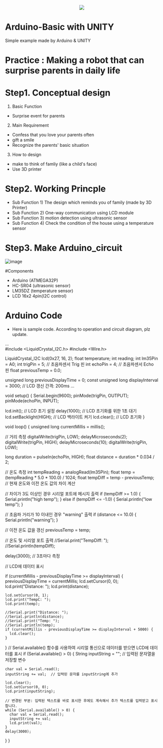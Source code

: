 <div align=center>
	<img src="https://capsule-render.vercel.app/api?type=waving&color=auto&height=200&section=header&text=Hansoo%20Github!&fontSize=90" />	

<div align=left>

# Arduino-Basic with UNITY

Simple example made by Arduino & UNITY 

# Practice : Making a robot that can surprise parents in daily life

# Step1. Conceptual design

1. Basic Function
- Surprise event for parents

2. Main Requirement
- Confess that you love your parents often
- gift a smile
- Recognize the parents' basic situation

3. How to design
- make to think of famliy (like a child's face)
- Use 3D printer

# Step2. Working Princple

- Sub Function 1) The design which reminds you of family (made by 3D Printer)
- Sub Function 2) One-way communication using LCD module
- Sub Function 3) motion detection using ultrasonic sensor
- Sub Function 4) Check the condition of the house using a temperature sensor

# Step3. Make Arduino_circuit
![image](https://github.com/hansoo1/Arduino-Basic-with-UNITY/assets/107674388/d7c114e2-495d-4e60-a727-4d4e1710c62a)

#Components
- Arduino (ATMEGA32P)
- HC-SR04 (ultrasonic sensor)
- LM35DZ (temperature sensor)
- LCD 16x2 4pin(I2C control)


# Arduino Code 
- Here is sample code. According to operation and circuit diagram, plz update.

...    
#include <LiquidCrystal_I2C.h>
#include <Wire.h>

LiquidCrystal_I2C lcd(0x27, 16, 2);
float temperature;
int reading;
int lm35Pin = A0;
int trigPin = 5;  // 초음파센서 Trig 핀
int echoPin = 4;  // 초음파센서 Echo 핀
float previousTemp = 0.0;

unsigned long previousDisplayTime = 0;
const unsigned long displayInterval = 3000;  // LCD 갱신 간격: 200ms
...
	
void setup()
{
  Serial.begin(9600);
  pinMode(trigPin, OUTPUT);
  pinMode(echoPin, INPUT);

  lcd.init();          // LCD 초기 설정
  delay(1000);         // LCD 초기화를 위한 1초 대기
  lcd.setBacklight(HIGH);  // LCD 백라이트 켜기
  lcd.clear();         // LCD 초기화
}

void loop()
{
  unsigned long currentMillis = millis();

  // 거리 측정
  digitalWrite(trigPin, LOW);
  delayMicroseconds(2);
  digitalWrite(trigPin, HIGH);
  delayMicroseconds(10);
  digitalWrite(trigPin, LOW);

  long duration = pulseIn(echoPin, HIGH);
  float distance = duration * 0.034 / 2;

  // 온도 측정
  int tempReading = analogRead(lm35Pin);
  float temp = (tempReading * 5.0 * 100.0) / 1024;
  float tempDiff = temp - previousTemp;  // 현재 온도와 이전 온도 값의 차이 계산
  
  // 차이가 3도 이상인 경우 시리얼 포트에 메시지 출력
  if (tempDiff >= 1.0) {
    Serial.println("high temp");
  } else if (tempDiff <= -1.0) {
    Serial.println("low temp");
  }

  // 초음파 거리가 10 이내인 경우 "warning" 출력
  if (distance <= 10.0) {
    Serial.println("warning");
  }

  // 이전 온도 값을 갱신
  previousTemp = temp;

  // 온도 및 시리얼 포트 출력
  //Serial.print("TempDiff: ");
  //Serial.println(tempDiff);

  delay(3000);  // 3초마다 측정

  // LCD에 데이터 표시
    
  if (currentMillis - previousDisplayTime >= displayInterval) {
    previousDisplayTime = currentMillis;
    lcd.setCursor(0, 0);
    lcd.print("Distance: ");
    lcd.print(distance);

    lcd.setCursor(0, 1);
    lcd.print("TempC: ");
    lcd.print(temp);

    //Serial.print("Distance: ");
    //Serial.println(distance);
    //Serial.print("Temp: ");
    //Serial.println(temp);
    if (currentMillis - previousDisplayTime >= displayInterval + 5000) {
      lcd.clear();
    }
  }
  // Serial.available() 함수를 사용하여 시리얼 통신으로 데이터를 받으면 LCD에 데이터를 표시
  if (Serial.available() > 0) {
    String inputString = "";  // 입력된 문자열을 저장할 변수

    char val = Serial.read();
    inputString += val;  // 입력된 문자를 inputString에 추가

    lcd.clear();
    lcd.setCursor(0, 0);
    lcd.print(inputString);

    // 변경된 부분: 입력된 텍스트를 바로 표시한 후에도 계속해서 추가 텍스트를 입력받고 표시합니다.
    while (Serial.available() > 0) {
      char val = Serial.read();
      inputString += val;
      lcd.print(val);
    }
    delay(3000);
  }
}
